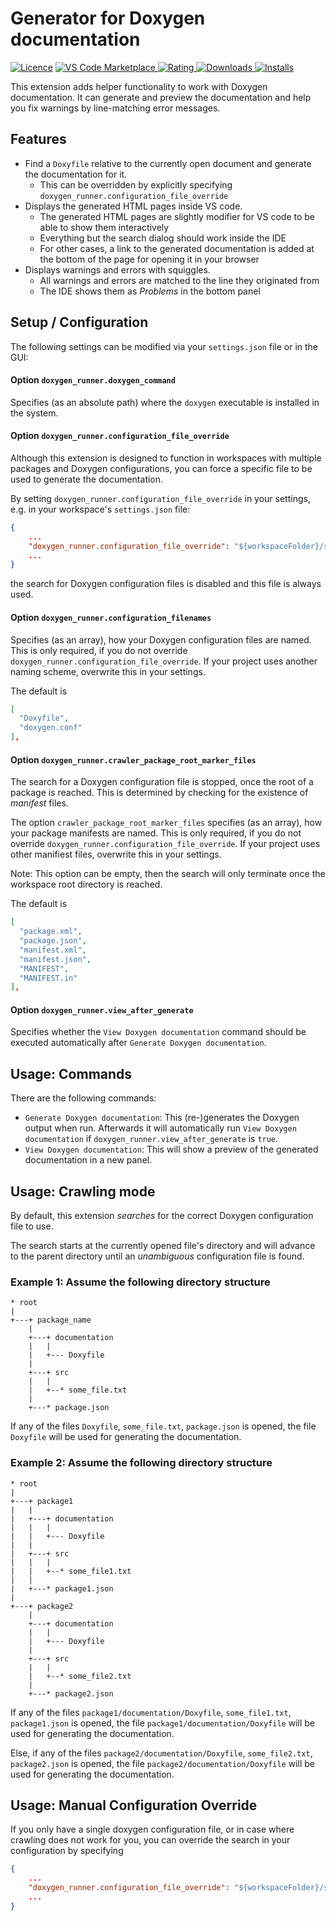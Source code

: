 # Generator for Doxygen documentation

[![Licence](https://img.shields.io/github/license/betwo/vscode-doxygen-runner)](https://github.com/betwo/vscode-doxygen-runner)
[![VS Code Marketplace](https://vsmarketplacebadges.dev/version-short/betwo.vscode-doxygen-runner.svg) ![Rating](https://vsmarketplacebadges.dev/rating-short/betwo.vscode-doxygen-runner.svg) ![Downloads](https://vsmarketplacebadges.dev/downloads-short/betwo.vscode-doxygen-runner.svg) ![Installs](https://vsmarketplacebadges.dev/installs-short/betwo.vscode-doxygen-runner.svg)](https://marketplace.visualstudio.com/items?itemName=betwo.vscode-doxygen-runner)

This extension adds helper functionality to work with Doxygen documentation.
It can generate and preview the documentation and help you fix warnings by line-matching error messages.

## Features

* Find a `Doxyfile` relative to the currently open document and generate the documentation for it.
  * This can be overridden by explicitly specifying `doxygen_runner.configuration_file_override`
* Displays the generated HTML pages inside VS code.
  * The generated HTML pages are slightly modifier for VS code to be able to show them interactively
  * Everything but the search dialog should work inside the IDE
  * For other cases, a link to the generated documentation is added at the bottom of the page for opening it in your browser
* Displays warnings and errors with squiggles.
  * All warnings and errors are matched to the line they originated from
  * The IDE shows them as *Problems* in the bottom panel

## Setup / Configuration

The following settings can be modified via your `settings.json` file or in the GUI:

#### Option `doxygen_runner.doxygen_command`

Specifies (as an absolute path) where the `doxygen` executable is installed in the system.

#### Option `doxygen_runner.configuration_file_override`

Although this extension is designed to function in workspaces with multiple packages and Doxygen configurations,
you can force a specific file to be used to generate the documentation.

By setting `doxygen_runner.configuration_file_override` in your settings, e.g. in your workspace's `settings.json` file:
```json
{
    ...
    "doxygen_runner.configuration_file_override": "${workspaceFolder}/some/path/to/your/documentation/Doxyfile",
    ...
}
```
the search for Doxygen configuration files is disabled and this file is always used.

#### Option `doxygen_runner.configuration_filenames`

Specifies (as an array), how your Doxygen configuration files are named. This is only required, if you do not override `doxygen_runner.configuration_file_override`.
If your project uses another naming scheme, overwrite this in your settings.

The default is
```json
[
  "Doxyfile",
  "doxygen.conf"
],
```

#### Option `doxygen_runner.crawler_package_root_marker_files`

The search for a Doxygen configuration file is stopped, once the root of a package is reached. This is determined by checking for the existence of *manifest* files.

The option `crawler_package_root_marker_files` specifies (as an array), how your package manifests are named. This is only required, if you do not override `doxygen_runner.configuration_file_override`.
If your project uses other manifiest files, overwrite this in your settings.

Note: This option can be empty, then the search will only terminate once the workspace root directory is reached.

The default is
```json
[
  "package.xml",
  "package.json",
  "manifest.xml",
  "manifest.json",
  "MANIFEST",
  "MANIFEST.in"
],
```

#### Option `doxygen_runner.view_after_generate`

Specifies whether the `View Doxygen documentation` command should be executed automatically after `Generate Doxygen documentation`.

## Usage: Commands

There are the following commands:

* `Generate Doxygen documentation`: This (re-)generates the Doxygen output when run. Afterwards it will automatically run `View Doxygen documentation` if `doxygen_runner.view_after_generate` is `true`.
* `View Doxygen documentation`: This will show a preview of the generated documentation in a new panel.

## Usage: Crawling mode

By default, this extension *searches* for the correct Doxygen configuration file to use.

The search starts at the currently opened file's directory and will advance to the parent directory until an *unambiguous* configuration file is found.

### Example 1: Assume the following directory structure

```
* root
|
+---+ package_name
    |
    +---+ documentation
    |   |
    |   +--- Doxyfile
    |
    +---+ src
    |   |
    |   +--* some_file.txt
    |
    +---* package.json

```

If any of the files `Doxyfile`, `some_file.txt`, `package.json` is opened, the file `Doxyfile` will be used for generating the documentation.

### Example 2: Assume the following directory structure

```
* root
|
+---+ package1
|   |
|   +---+ documentation
|   |   |
|   |   +--- Doxyfile
|   |
|   +---+ src
|   |   |
|   |   +--* some_file1.txt
|   |
|   +---* package1.json
|
+---+ package2
    |
    +---+ documentation
    |   |
    |   +--- Doxyfile
    |
    +---+ src
    |   |
    |   +--* some_file2.txt
    |
    +---* package2.json

```

If any of the files `package1/documentation/Doxyfile`, `some_file1.txt`, `package1.json` is opened, the file  `package1/documentation/Doxyfile` will be used for generating the documentation.

Else, if any of the files `package2/documentation/Doxyfile`, `some_file2.txt`, `package2.json` is opened, the file  `package2/documentation/Doxyfile` will be used for generating the documentation.


## Usage: Manual Configuration Override

If you only have a single doxygen configuration file, or in case where crawling does not work for you, you can override the search in your configuration by specifying

```json
{
    ...
    "doxygen_runner.configuration_file_override": "${workspaceFolder}/some/path/to/your/documentation/Doxyfile",
    ...
}
```